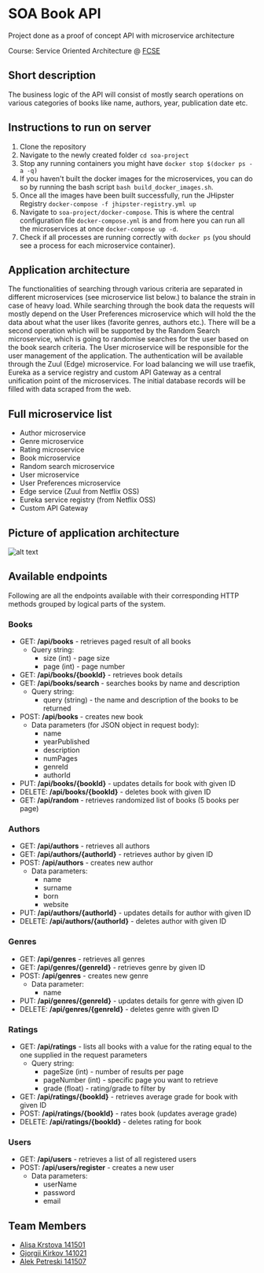 # SOA Book API
Project done as a proof of concept API with microservice architecture

Course: Service Oriented Architecture @ [FCSE](https://www.finki.ukim.mk)

## Short description

The business logic of the API will consist of mostly search operations
on various categories of books like name, authors, year, publication date etc.

## Instructions to run on server
1. Clone the repository
2. Navigate to the newly created folder `cd soa-project`
3. Stop any running containers you might have `docker stop $(docker ps -a -q)`
4. If you haven't built the docker images for the microservices, you can do so by running the bash script `bash build_docker_images.sh`.
5. Once all the images have been built successfully, run the JHipster Registry `docker-compose -f jhipster-registry.yml up`
6. Navigate to `soa-project/docker-compose`. This is where the central configuration file `docker-compose.yml` is and from here you can run all the microservices at once `docker-compose up -d`.
7. Check if all processes are running correctly with `docker ps` (you should see a process for each microservice container).

## Application architecture

The functionalities of searching through various criteria are separated
in different microservices (see microservice list below.) to balance the strain in case of heavy load.
While searching through the book data the requests will mostly depend on the
User Preferences microservice which will hold the the data about what the user likes
(favorite genres, authors etc.).
There will be a second operation which will be supported by the Random Search microservice,
which is going to randomise searches for the user based on the book search criteria.
The User microservice will be responsible for the user management of the application.
The authentication will be available through the Zuul (Edge) microservice.
For load balancing we will use traefik, Eureka as a service registry and custom API Gateway
as a central unification point of the microservices.
The initial database records will be filled with data scraped from the web.

## Full microservice list
* Author microservice
* Genre microservice
* Rating microservice
* Book microservice
* Random search microservice
* User microservice
* User Preferences microservice
* Edge service (Zuul from Netflix OSS)
* Eureka service registry (from Netflix OSS)
* Custom API Gateway

## Picture of application architecture
 ![alt text][logo]
 
 [logo]: https://github.com/alisakrstova/soa-book-api/blob/master/app_architecture.png "app architecture"


## Available endpoints
Following are all the endpoints available with their corresponding HTTP methods grouped by logical parts of the system.
### Books
* GET: __/api/books__ - retrieves paged result of all books
	* Query string:
		* size (int) - page size
		* page (int) - page number
* GET: __/api/books/{bookId}__ - retrieves book details
* GET: __/api/books/search__ - searches books by name and description
	* Query string:
		* query (string) - the name and description of the books to be returned
* POST: __/api/books__ - creates new book
	* Data parameters (for JSON object in request body):
		* name
		* yearPublished
		* description
		* numPages
		* genreId
		* authorId
* PUT: __/api/books/{bookId}__ - updates details for book with given ID
* DELETE: __/api/books/{bookId}__ - deletes book with given ID
* GET: __/api/random__ - retrieves randomized list of books (5 books per page)

### Authors
* GET: __/api/authors__ - retrieves all authors
* GET: __/api/authors/{authorId}__ - retrieves author by given ID
* POST: __/api/authors__ - creates new author
	* Data parameters:
		* name
		* surname
		* born
		* website
* PUT: __/api/authors/{authorId}__ - updates details for author with given ID
* DELETE: __/api/authors/{authorId}__ - deletes author with given ID

### Genres
* GET: __/api/genres__ - retrieves all genres
* GET: __/api/genres/{genreId}__ - retrieves genre by given ID
* POST: __/api/genres__ - creates new genre
	* Data parameter:
		* name
* PUT: __/api/genres/{genreId}__ - updates details for genre with given ID
* DELETE: __/api/genres/{genreId}__ - deletes genre with given ID

### Ratings
* GET: __/api/ratings__ - lists all books with a value for the rating equal to the one supplied in the request parameters
	* Query string:
		* pageSize (int) - number of results per page
		* pageNumber (int) - specific page you want to retrieve
		* grade (float) - rating/grade to filter by
* GET: __/api/ratings/{bookId}__ - retrieves average grade for book with given ID
* POST: __/api/ratings/{bookId}__ - rates book (updates average grade)
* DELETE: __/api/ratings/{bookId}__ - deletes rating for book

### Users
* GET: __/api/users__ - retrieves a list of all registered users
* POST: __/api/users/register__ - creates a new user
	* Data parameters:
		* userName
		* password
		* email

 
## Team Members
* [Alisa Krstova 141501](https://github.com/alisakrstova) 
* [Gjorgji Kirkov 141021](https://github.com/kirkovg)
* [Alek Petreski 141507](https://github.com/alekkki)
